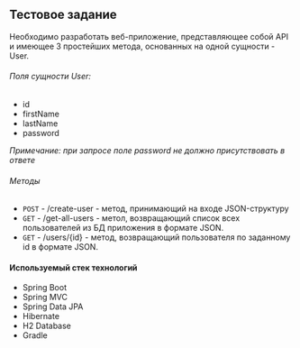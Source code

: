 ## Тестовое задание

Необходимо разработать веб-приложение, представляющее собой API и имеющее 3 простейших метода, основанных на одной сущности - User.

###### Поля сущности User:
 - id
 - firstName
 - lastName
 - password
 
_Примечание: при запросе поле password не должно присутствовать в ответе_ 

###### Методы

- `POST` - /create-user - метод, принимающий на входе JSON-структуру
- `GET` - /get-all-users - метол, возвращающий список всех пользователей из БД приложения в формате JSON.
- `GET` - /users/{id} - метод, возвращающий пользователя по заданному id в формате JSON.

#### Используемый стек технологий

- Spring Boot
- Spring MVC
- Spring Data JPA
- Hibernate
- H2 Database
- Gradle



